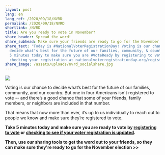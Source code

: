 ```yaml
---
layout: post
lang: en
lang_ref: /2020/09/18/NVRD
permalink: /2020/09/18/NVRD
shortlink: /NVRD
title: Are you ready to vote in November?
share_header: Spread the word!
share_subhead: Make sure your friends are ready to go for the November election.
share_text: "Today is #NationalVoterRegistrationDay! Voting is our chance to
  decide what's best for the future of our families, community, & country. Take
  5 minutes today to make sure you are #VoteReady by registering to vote or
  checking your registration at nationalvoterregistrationday.org/register"
share_image: /assets/uploads/nvrd_socialshare.jpg
---
```

![](/assets/uploads/nvrd_page.jpg)

Voting is our chance to decide what’s best for the future of our families, community, and our country. But one in four Americans isn't registered to vote -- and there’s a good chance that some of your friends, family members, or neighbors are included in that number. 

That means that now more than ever, it’s up to us individually to reach out to people we know and make sure they’re registered to vote.

**Take 5 minutes today and make sure you are ready to vote by [registering to vote](https://www.commoncause.org/voting-tools/register-to-vote/) or [checking to see if your voter registration is updated](https://www.commoncause.org/voting-tools/verify-your-voter-registration-status/).**

**Then, use our sharing tools to get the word out to your friends, so they can make sure they're ready to go for the November election >>**
